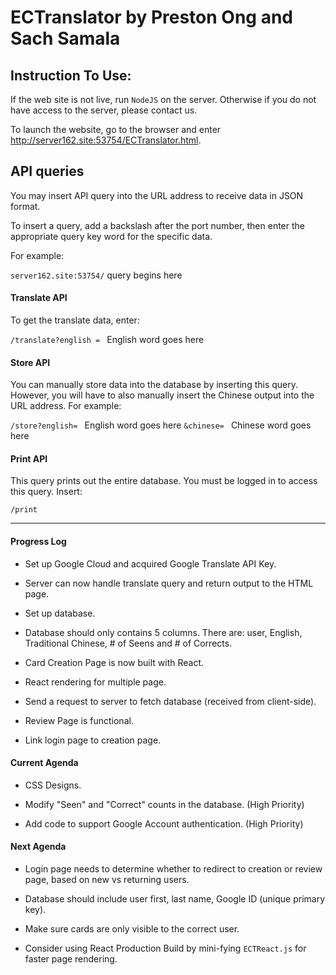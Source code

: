 # ECTranslator by Preston Ong and Sach Samala

## Instruction To Use:

If the web site is not live, run `NodeJS` on the server. Otherwise if you do not have access to the server, please contact us.

To launch the website, go to the browser and enter http://server162.site:53754/ECTranslator.html.

## API queries

You may insert API query into the URL address to receive data in JSON format.

To insert a query, add a backslash after the port number, then enter the appropriate query key word for the specific data.

For example:

`server162.site:53754/` query begins here

#### Translate API

To get the translate data, enter:

`/translate?english = ` English word goes here

#### Store API

You can manually store data into the database by inserting this query. However, you will have to also manually insert the Chinese output into the URL address. For example:

`/store?english= ` English word goes here `&chinese= ` Chinese word goes here

#### Print API

This query prints out the entire database. You must be logged in to access this query. Insert:

`/print`

------------------

#### Progress Log

- Set up Google Cloud and acquired Google Translate API Key.

- Server can now handle translate query and return output to the HTML page.

- Set up database.

- Database should only contains 5 columns. There are: user, English, Traditional Chinese, # of Seens and # of Corrects.

- Card Creation Page is now built with React.

- React rendering for multiple page.

- Send a request to server to fetch database (received from client-side).

- Review Page is functional.

- Link login page to creation page.

#### Current Agenda

- CSS Designs.

- Modify "Seen" and "Correct" counts in the database. (High Priority)

- Add code to support Google Account authentication. (High Priority)

#### Next Agenda

- Login page needs to determine whether to redirect to creation or review page, based on new vs returning users.

- Database should include user first, last name, Google ID (unique primary key).

- Make sure cards are only visible to the correct user.

- Consider using React Production Build by mini-fying `ECTReact.js` for faster page rendering.
